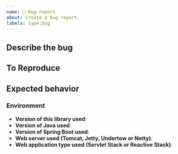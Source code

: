 ```yaml
---
name: 🐛 Bug report
about: Create a bug report.
labels: type:bug
---
```


## Describe the bug

<!--
A clear and concise description of what the bug is.
-->

## To Reproduce

<!--
Steps to reproduce the behavior.
-->

## Expected behavior

<!--
A clear and concise description of what you expected to happen.
-->

### Environment

<!--
Please provide the following.
-->

* **Version of this library used**:
* **Version of Java used**:
* **Version of Spring Boot used**:
* **Web server used (Tomcat, Jetty, Undertow or Netty)**:
* **Web application type used (Servlet Stack or Reactive Stack)**:
